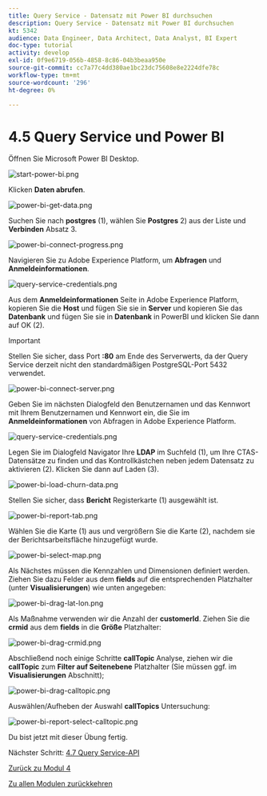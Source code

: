 ```yaml
---
title: Query Service - Datensatz mit Power BI durchsuchen
description: Query Service - Datensatz mit Power BI durchsuchen
kt: 5342
audience: Data Engineer, Data Architect, Data Analyst, BI Expert
doc-type: tutorial
activity: develop
exl-id: 0f9e6719-056b-4858-8c86-04b3beaa950e
source-git-commit: cc7a77c4dd380ae1bc23dc75608e8e2224dfe78c
workflow-type: tm+mt
source-wordcount: '296'
ht-degree: 0%

---
```


# 4.5 Query Service und Power BI

Öffnen Sie Microsoft Power BI Desktop.

![start-power-bi.png](./images/start-power-bi.png)

Klicken **Daten abrufen**.

![power-bi-get-data.png](./images/power-bi-get-data.png)

Suchen Sie nach **postgres** (1), wählen Sie **Postgres** 2) aus der Liste und **Verbinden** Absatz 3.

![power-bi-connect-progress.png](./images/power-bi-connect-progress.png)

Navigieren Sie zu Adobe Experience Platform, um **Abfragen** und **Anmeldeinformationen**.

![query-service-credentials.png](./images/query-service-credentials.png)

Aus dem **Anmeldeinformationen** Seite in Adobe Experience Platform, kopieren Sie die **Host** und fügen Sie sie in **Server** und kopieren Sie das **Datenbank** und fügen Sie sie in **Datenbank** in PowerBI und klicken Sie dann auf OK (2).

>[!IMPORTANT]
>
>Stellen Sie sicher, dass Port **:80** am Ende des Serverwerts, da der Query Service derzeit nicht den standardmäßigen PostgreSQL-Port 5432 verwendet.

![power-bi-connect-server.png](./images/power-bi-connect-server.png)

Geben Sie im nächsten Dialogfeld den Benutzernamen und das Kennwort mit Ihrem Benutzernamen und Kennwort ein, die Sie im **Anmeldeinformationen** von Abfragen in Adobe Experience Platform.

![query-service-credentials.png](./images/query-service-credentials.png)

Legen Sie im Dialogfeld Navigator Ihre **LDAP** im Suchfeld (1), um Ihre CTAS-Datensätze zu finden und das Kontrollkästchen neben jedem Datensatz zu aktivieren (2). Klicken Sie dann auf Laden (3).

![power-bi-load-churn-data.png](./images/power-bi-load-churn-data.png)

Stellen Sie sicher, dass **Bericht** Registerkarte (1) ausgewählt ist.

![power-bi-report-tab.png](./images/power-bi-report-tab.png)

Wählen Sie die Karte (1) aus und vergrößern Sie die Karte (2), nachdem sie der Berichtsarbeitsfläche hinzugefügt wurde.

![power-bi-select-map.png](./images/power-bi-select-map.png)

Als Nächstes müssen die Kennzahlen und Dimensionen definiert werden. Ziehen Sie dazu Felder aus dem **fields** auf die entsprechenden Platzhalter (unter **Visualisierungen**) wie unten angegeben:

![power-bi-drag-lat-lon.png](./images/power-bi-drag-lat-lon.png)

Als Maßnahme verwenden wir die Anzahl der **customerId**. Ziehen Sie die **crmid** aus dem **fields** in die **Größe** Platzhalter:

![power-bi-drag-crmid.png](./images/power-bi-drag-crmid.png)

Abschließend noch einige Schritte **callTopic** Analyse, ziehen wir die **callTopic** zum **Filter auf Seitenebene** Platzhalter (Sie müssen ggf. im **Visualisierungen** Abschnitt);

![power-bi-drag-calltopic.png](./images/power-bi-drag-calltopic.png)

Auswählen/Aufheben der Auswahl **callTopics** Untersuchung:

![power-bi-report-select-calltopic.png](./images/power-bi-report-select-calltopic.png)

Du bist jetzt mit dieser Übung fertig.

Nächster Schritt: [4.7 Query Service-API](./ex7.md)

[Zurück zu Modul 4](./query-service.md)

[Zu allen Modulen zurückkehren](../../overview.md)
